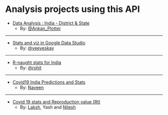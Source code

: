 # Analysis projects using this API

- [Data Analysis : India - District & State](https://docs.google.com/spreadsheets/d/1yS8x7IrlWLdtgM6UUPm2YN8lLRmRYJKm-4Wax-8EBuI/edit?usp=sharing)
  - By: [@Ankan_Plotter](https://t.me/Ankan_Plotter)

---

- [Stats and viz in Google Data Studio](https://tinyurl.com/covid19indiadashboard)
  - By: [@veeyeskay](https://t.me/veeyeskay)

---

- [R-naught stats for India](https://www.rt-india.live/)
  - By: [@rohit](https://t.me/rohitxsh)

---

- [Covid19 India Predictions and Stats](https://ncov19stats.herokuapp.com)
  - By: [Naveen](https://www.github.com/naveensaigit)

---

- [Covid 19 stats and Reproduction value (Rt)](https://www.rtindia.org)
  - By: [Laksh](http://github.com/lakshmatai), Yash and [Nilesh](https://github.com/nilesh304)
